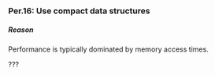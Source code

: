 ### <a name="Rper-compact"></a>Per.16: Use compact data structures

##### Reason

Performance is typically dominated by memory access times.

???


